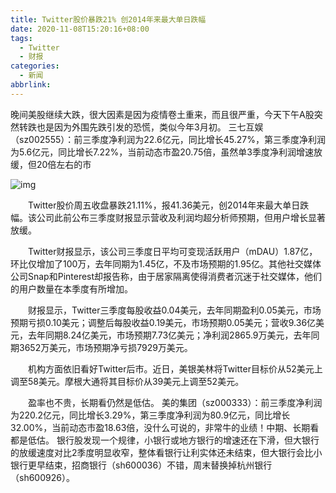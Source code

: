```yaml
---
title: Twitter股价暴跌21% 创2014年来最大单日跌幅
date: 2020-11-08T15:20:16+08:00
tags:
  - Twitter
  - 财报
categories:
  - 新闻
abbrlink:
---
```


晚间美股继续大跌，很大因素是因为疫情卷土重来，而且很严重，今天下午A股突然转跌也是因为外围先跌引发的恐慌，类似今年3月初。 三七互娱（sz002555）：前三季度净利润为22.6亿元，同比增长45.27%，第三季度净利润为5.6亿元，同比增长7.22%，当前动态市盈20.75倍，虽然单3季度净利润增速放缓，但20倍左右的市

![img](https://cdn.jsdelivr.net/gh/yakeing/Documentation@main/Hexo/images/4831-kcieyvy8887811.jpg)

　　Twitter股价周五收盘暴跌21.11%，报41.36美元，创2014年来最大单日跌幅。该公司此前公布三季度财报显示营收及利润均超分析师预期，但用户增长显著放缓。

　　Twitter财报显示，该公司三季度日平均可变现活跃用户（mDAU）1.87亿，环比仅增加了100万，去年同期为1.45亿，不及市场预期的1.95亿。其他社交媒体公司Snap和Pinterest却报告称，由于居家隔离使得消费者沉迷于社交媒体，他们的用户数量在本季度有所增加。

　　财报显示，Twitter三季度每股收益0.04美元，去年同期盈利0.05美元，市场预期亏损0.10美元；调整后每股收益0.19美元，市场预期0.05美元；营收9.36亿美元，去年同期8.24亿美元，市场预期7.73亿美元；净利润2865.9万美元，去年同期3652万美元，市场预期净亏损7929万美元。

　　机构方面依旧看好Twitter后市。近日，美银美林将Twitter目标价从52美元上调至58美元。摩根大通将其目标价从39美元上调至52美元。

　　盈率也不贵，长期看仍然是低估。 美的集团（sz000333）：前三季度净利润为220.2亿元，同比增长3.29%，第三季度净利润为80.9亿元，同比增长32.00%，当前动态市盈18.63倍，没什么可说的，非常牛的业绩！中期、长期看都是低估。 银行股发现一个规律，小银行或地方银行的增速还在下滑，但大银行的放缓速度对比2季度明显收窄，整体看银行让利实体还未结束，但大银行会比小银行更早结束，招商银行（sh600036）不错，周末替换掉杭州银行（sh600926）。